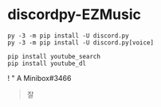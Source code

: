 # discordpy-EZMusic

```
py -3 -m pip install -U discord.py
py -3 -m pip install -U discord.py[voice]

pip install youtube_search
pip install youtube_dl
```

!   "   A Minibox#3466
> 잘 
